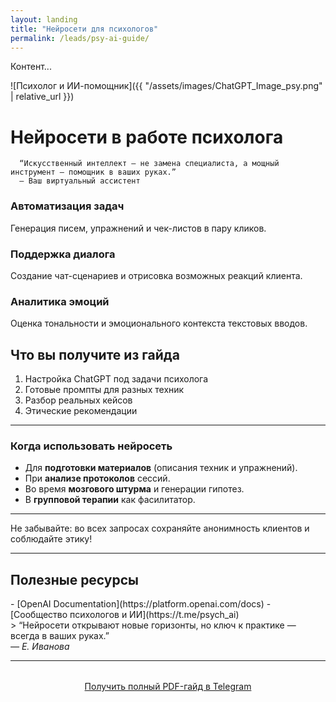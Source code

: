 ```yaml
---
layout: landing
title: "Нейросети для психологов"
permalink: /leads/psy-ai-guide/
---
```


Контент...


![Психолог и ИИ-помощник]({{ "/assets/images/ChatGPT_Image_psy.png" | relative_url }})

# Нейросети в работе психолога



	  “Искусственный интеллект – не замена специалиста, а мощный инструмент — помощник в ваших руках.”
	  — Ваш виртуальный ассистент


<section class="tiles">
  <article>
    <span class="icon solid major fa-pen-fancy"></span>
    <h3>Автоматизация задач</h3>
    <p>Генерация писем, упражнений и чек-листов в пару кликов.</p>
  </article>
  <article>
    <span class="icon solid major fa-comments"></span>
    <h3>Поддержка диалога</h3>
    <p>Создание чат-сценариев и отрисовка возможных реакций клиента.</p>
  </article>
  <article>
    <span class="icon solid major fa-chart-line"></span>
    <h3>Аналитика эмоций</h3>
    <p>Оценка тональности и эмоционального контекста текстовых вводов.</p>
  </article>
</section>

## Что вы получите из гайда

1. Настройка ChatGPT под задачи психолога  
2. Готовые промпты для разных техник  
3. Разбор реальных кейсов  
4. Этические рекомендации

---

### Когда использовать нейросеть

- Для **подготовки материалов** (описания техник и упражнений).  
- При **анализе протоколов** сессий.  
- Во время **мозгового штурма** и генерации гипотез.  
- В **групповой терапии** как фасилитатор.

---

<aside class="note">
  <p>Не забывайте: во всех запросах сохраняйте анонимность клиентов и соблюдайте этику!</p>
</aside>

---

## Полезные ресурсы

<div class="features">
  <div>
    - [OpenAI Documentation](https://platform.openai.com/docs)  
    - [Сообщество психологов и ИИ](https://t.me/psych_ai)
  </div>
  <div>
    > “Нейросети открывают новые горизонты, но ключ к практике — всегда в ваших руках.”<br>
    <em>— Е. Иванова</em>
  </div>
</div>

---

<div style="text-align: center; margin: 2rem 0;">
  <a href="https://t.me/borovitckiy_s_bot?start=psy_ai_guide"
     class="button">
    Получить полный PDF-гайд в Telegram
  </a>
</div>
